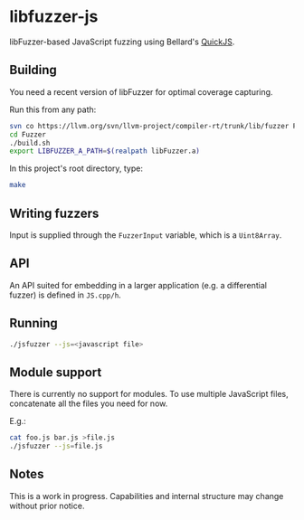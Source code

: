 # libfuzzer-js

libFuzzer-based JavaScript fuzzing using Bellard's [QuickJS](https://bellard.org/quickjs/).

## Building

You need a recent version of libFuzzer for optimal coverage capturing.

Run this from any path:

```sh
svn co https://llvm.org/svn/llvm-project/compiler-rt/trunk/lib/fuzzer Fuzzer
cd Fuzzer
./build.sh
export LIBFUZZER_A_PATH=$(realpath libFuzzer.a)
```

In this project's root directory, type:

```sh
make
```

## Writing fuzzers

Input is supplied through the ```FuzzerInput``` variable, which is a ```Uint8Array```.

## API

An API suited for embedding in a larger application (e.g. a differential fuzzer) is defined in ```JS.cpp/h```.

## Running

```sh
./jsfuzzer --js=<javascript file>
```

## Module support

There is currently no support for modules. To use multiple JavaScript files, concatenate all the files you need for now.

E.g.:

```sh
cat foo.js bar.js >file.js
./jsfuzzer --js=file.js
```

## Notes

This is a work in progress. Capabilities and internal structure may change without prior notice.
